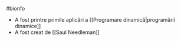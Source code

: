 #bionfo 
- A fost printre primile aplicări a  [[Programare dinamică|programării dinamice]]
- A fost creat de [[Saul Needleman]] 